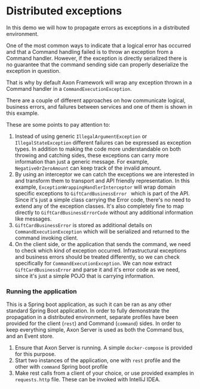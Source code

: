 # Distributed exceptions
In this demo we will how to propagate errors as exceptions in a distributed environment.

One of the most common ways to indicate that a logical error has occurred and that a Command handling failed is to throw an exception from a
 Command handler. However, if the exception is directly serialized there is no guarantee that the command sending side can properly
  deserialize the
 exception in question. 
 
That is why by default Axon Framework will wrap any exception thrown in a Command handler in a `CommandExecutionException`.

There are a couple of different approaches on how communicate logical, business errors, and failures between services and one of them is
 shown in this example.

These are some points to pay attention to: 
1. Instead of using generic `IllegalArgumentException` or `IllegalStateException` different failures can be expressed as exception
 types. In addition to making the code more understandable on both throwing and catching sides, these exceptions can carry more
  information than just a generic message. For example, `NegativeOrZeroAmount` can keep track of the invalid amount.
2. By using an interceptor we can catch the exceptions we are interested in and transform them to transport and API friendly
 representation. In this example, `ExceptionWrappingHandlerInterceptor` will wrap domain specific exceptions to `GiftCardBusinessError
 ` which is part of the API. Since it's just a simple class carrying the Error code, there's no need to extend any of the exception
  classes. It's also completely fine to map directly to `GiftCardBusinessErrorCode` without any additional information like messages.
3. `GiftCardBusinessError` is stored as additional details on `CommandExecutionException` which will be serialized and returned to the
 command invoking client.
4. On the client side, or the application that sends the command, we need to check which kind of exception occurred. Infrastructural
 exceptions and business errors should be treated differently, so we can check specifically for `CommandExecutionException`. We can now
  extract `GiftCardBusinessError` and parse it and it's error code as we need,
   since it's just a simple POJO that is carrying information.
   
### Running the application
This is a Spring boot application, as such it can be ran as any other standard Spring Boot application. In order to fully demonstrate the
 propagation in a distributed environment, separate profiles have been provided for the client (`rest`) and Command (`command`) sides. In
  order to
  keep everything simple, Axon Server is used as both the Command bus, and an Event store.
  
1. Ensure that Axon Server is running. A simple `docker-compose` is provided for this purpose.
2. Start two instances of the application, one with `rest` profile and the other with `command` Spring boot profile
3. Make rest calls from a client of your choice, or use provided examples in `requests.http` file. These can be invoked with IntelliJ IDEA.
